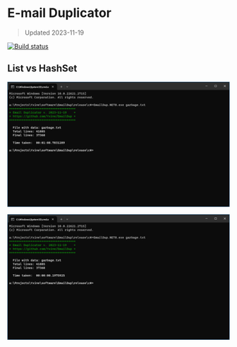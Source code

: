 # E-mail Duplicator

> Updated 2023-11-19

[![Build status](https://ci.appveyor.com/api/projects/status/gid3mu5k6kwuards?svg=true)](https://ci.appveyor.com/project/Yxine/emaildup)

## List vs HashSet

![List Benchmark](originals/list.png)

![HashSet Benchmark](originals/hashset.png)
